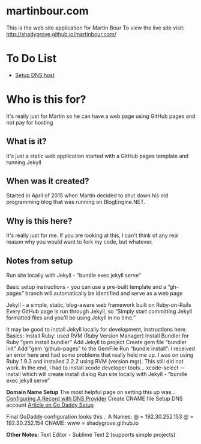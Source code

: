 # martinbour.com
This is the web site application for Martin Bour
To view the live site visit: http://shadygrove.github.io/martinbour.com/

# To Do List
- [Setup DNS host](https://help.github.com/articles/setting-up-a-custom-domain-with-github-pages/)

# Who is this for?
It's really just for Martin so he can have a web page using GitHub pages and not pay for hosting

## What is it?
It's just a static web application started with a GitHub pages template and running Jekyll

## When was it created?
Started in April of 2015 when Martin decided to shut down his old programming blog that was running on BlogEngine.NET.

## Why is this here?
It's really just for me.  If you are looking at this, I can't think of any real reason why you would want to fork my code, but whatever.

## Notes from setup
Run site locally with Jekyll  - “bundle exec jekyll serve”

Basic setup instructions - you can use a pre-built template and a “gh-pages” branch will automatically be identified and serve as a web page

Jekyll - a simple, static, blog-aware web framework built on Ruby-on-Rails
Every GitHub page is run through Jekyll, so “Simply start committing Jekyll formatted files and you'll be using Jekyll in no time.”

It may be good to install Jekyll locally for development, instructions here.
Basics: 
Install Ruby: used RVM (Ruby Version Manager)
Install Bundler for Ruby  “gem install bundler”
Add Jekyll to project
Create gem file “bundler init”
Add “gem 'github-pages” to the GemFile
Run “bundle install”: I received an error here and had some problems that really held me up.  I was on using Ruby 1.9.3 and installed 2.2.2 using RVM (version mgr).  This still did not work.  In the end, I had to install xcode developer tools…
xcode-select --install which will create install dialog
Run site locally with Jekyll  - “bundle exec jekyll serve”

**Domain Name Setup**
The most helpful page on setting this up was…
[Configuring A Record with DNS Provider](https://help.github.com/articles/tips-for-configuring-an-a-record-with-your-dns-provider/)
Create CNAME file
Setup DNS account 
[Article on Go Daddy Setup]( https://medium.com/@LovettLovett/github-pages-godaddy-f0318c2f25a)

Final GoDaddy configuration looks this…
A Names:
@ = 192.30.252.153
@ = 192.30.252.154
CNAME:
www = shadygrove.github.io

**Other Notes:**
Text Editor - Sublime Text 2 (supports simple projects)

